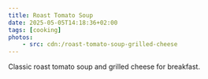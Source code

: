 ```yaml
---
title: Roast Tomato Soup
date: 2025-05-05T14:18:36+02:00
tags: [cooking]
photos:
    - src: cdn:/roast-tomato-soup-grilled-cheese
---
```


Classic roast tomato soup and grilled cheese for breakfast.
